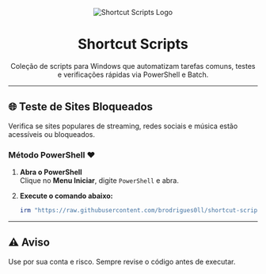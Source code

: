<p align="center"><img src="https://i.imgur.com/YMCepIi.png" alt="Shortcut Scripts Logo"></p>

<h1 align="center">Shortcut Scripts</h1>

<p align="center">Coleção de scripts para Windows que automatizam tarefas comuns, testes e verificações rápidas via PowerShell e Batch.</p>

<hr>

## 🌐 Teste de Sites Bloqueados

Verifica se sites populares de streaming, redes sociais e música estão acessíveis ou bloqueados.

### Método PowerShell ❤️

1. **Abra o PowerShell**  
   Clique no **Menu Iniciar**, digite `PowerShell` e abra.

2. **Execute o comando abaixo:**
   ```powershell
   irm "https://raw.githubusercontent.com/brodrigues0ll/shortcut-scripts/main/teste-de-sites-bloqueados" | iex

---

## ⚠️ Aviso
Use por sua conta e risco. Sempre revise o código antes de executar.
